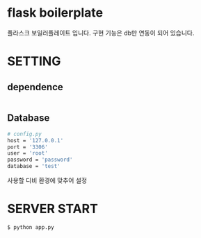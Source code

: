 # flask boilerplate

플라스크 보일러플레이트 입니다.
구현 기능은 db만 연동이 되어 있습니다.

# SETTING

## dependence

```bash

```

## Database

```bash
# config.py
host = '127.0.0.1'
port = '3306'
user = 'root'
password = 'password'
database = 'test'
```
사용할 디비 환경에 맞추어 설정

# SERVER START

```python
$ python app.py
```